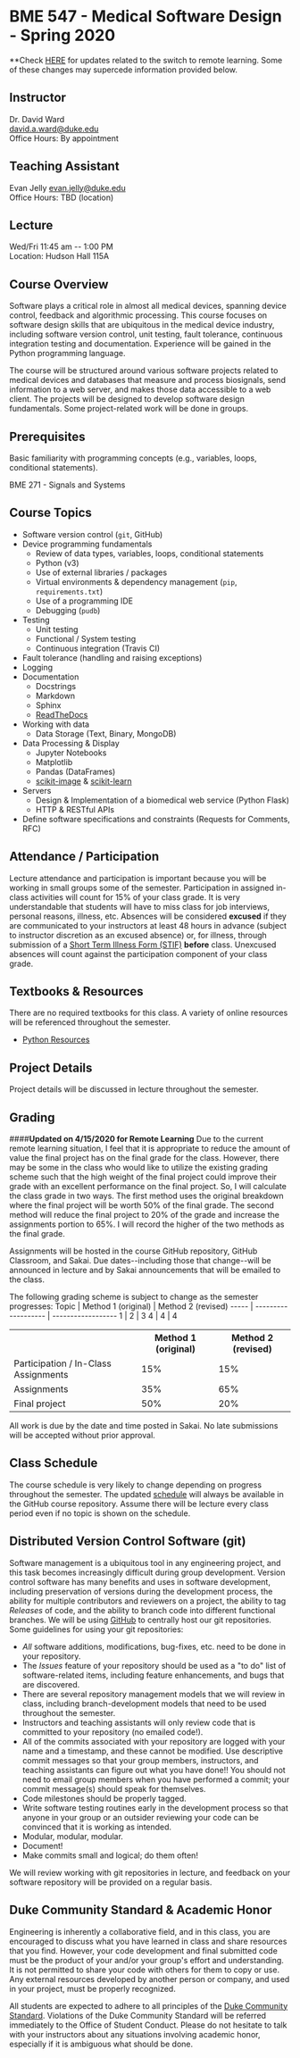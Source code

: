 # BME 547 - Medical Software Design - Spring 2020  

**Check [HERE](README.md) for updates related to the switch to remote learning.
Some of these changes may supercede information provided below.

## Instructor
Dr. David Ward  
<david.a.ward@duke.edu>  
Office Hours: By appointment

## Teaching Assistant
Evan Jelly
<evan.jelly@duke.edu>   
Office Hours: TBD (location)

## Lecture
Wed/Fri 11:45 am -- 1:00 PM  
Location: Hudson Hall 115A

## Course Overview
Software plays a critical role in almost all medical devices, spanning device
control, feedback and algorithmic processing.  This course focuses on software
design skills that are ubiquitous in the medical device industry, including
software version control, unit testing, fault tolerance, continuous integration
testing and documentation.  Experience will be gained in the Python programming
language.

The course will be structured around various software projects related to
medical devices and databases that measure and process biosignals, send 
information to a web server, and makes those data accessible to a web client.
The projects will be designed to develop software
design fundamentals.   Some project-related work will be done in groups.

## Prerequisites
Basic familiarity with programming concepts (e.g., variables, loops,
conditional statements).

BME 271 - Signals and Systems

## Course Topics
* Software version control (`git`, GitHub)
* Device programming fundamentals
  + Review of data types, variables, loops, conditional statements
  + Python (v3)
  + Use of external libraries / packages
  + Virtual environments & dependency management (`pip`, `requirements.txt`)
  + Use of a programming IDE
  + Debugging (`pudb`)
* Testing
  + Unit testing
  + Functional / System testing
  + Continuous integration (Travis CI)
* Fault tolerance (handling and raising exceptions)
* Logging
* Documentation
  + Docstrings
  + Markdown
  + Sphinx
  + [ReadTheDocs](https://readthedocs.org)
* Working with data
  + Data Storage (Text, Binary, MongoDB)
* Data Processing & Display
  + Jupyter Notebooks
  + Matplotlib
  + Pandas (DataFrames)
  + [scikit-image](https://scikit-image.org/) & [scikit-learn](http://scikit-learn.org/stable/)
* Servers
  + Design & Implementation of a biomedical web service (Python Flask)
  + HTTP & RESTful APIs
* Define software specifications and constraints (Requests for Comments, RFC)

## Attendance / Participation
Lecture attendance and participation is important because you will be working
in small groups some of the semester.  Participation in assigned in-class
activities will count for 15\% of your class grade.  It is very understandable
that students will have to miss class for job interviews, personal reasons,
illness, etc.  Absences will be considered **excused** if they are
communicated to your instructors at least 48 hours in advance (subject
to instructor discretion as an excused absence) or, for illness, through
submission of a [Short Term Illness Form
(STIF)](http://www.pratt.duke.edu/undergrad/policies/3531) **before** class.
Unexcused absences will count against the participation component of your class
grade.

## Textbooks & Resources
There are no required textbooks for this class.  A variety of online resources
will be referenced throughout the semester.  

* [Python Resources](Resources/python.md)

## Project Details
Project details will be discussed in lecture throughout the semester.

## Grading
####**Updated on 4/15/2020 for Remote Learning**
Due to the current remote learning situation, I feel that it is appropriate to
reduce the amount of value the final project has on the final grade for the
class.  However, there may be some in the class who would like to utilize the 
existing grading scheme such that the high weight of the final project could
improve their grade with an excellent performance on the final project.  So, I 
will calculate the class grade in two ways.  The first
method uses the original breakdown where the final project will be worth
50% of the final grade.  The second method will reduce the final project
to 20% of the grade and increase the assignments portion to 65%.  I will 
record the higher of the two methods as the final grade.

Assignments will be hosted in the course GitHub repository, GitHub Classroom,
and Sakai.
Due dates--including those that change--will be announced in lecture and by
Sakai announcements that will be emailed to the
class.  

The following grading scheme is subject to change as the semester progresses:
Topic | Method 1 (original) | Method 2 (revised)
----- | ------------------- | ------------------
1 | 2 | 3
4 | 4 | 4




<table>
<tr>
<th></th><th>Method 1 (original)</th><th>Method 2 (revised)</th>
</tr>
<tr>
<td>Participation / In-Class Assignments</td>
<td>15%</td><td>15%</td>
</tr>
<tr>
<td>Assignments</td>
<td>35%</td><td>65%</td>
</tr>
<tr>
<td>Final project</td>
<td>50%</td><td>20%</td>
</tr>
</table>

All work is due by the date and time posted in Sakai.  No late submissions will
be accepted without prior approval.

## Class Schedule
The course schedule is very likely to change depending on progress throughout
the semester.  The updated [schedule](schedule.md) will always be available in
the GitHub course repository.  Assume there will be lecture every class period
even if no topic is shown on the schedule.

## Distributed Version Control Software (git)
Software management is a ubiquitous tool in any engineering project, and this
task becomes increasingly difficult during group development. Version control
software has many benefits and uses in software development, including
preservation of versions during the development process, the ability for
multiple contributors and reviewers on a project, the ability to tag
*Releases* of code, and the ability to branch code into different functional
branches.  We will be using [GitHub](https://github.com) to centrally host our
git repositories.  Some guidelines for using your git repositories:

* *All* software additions, modifications, bug-fixes, etc. need to be done in
  your repository.
* The *Issues* feature of your repository should be used as a "to do" list of
  software-related items, including feature enhancements, and bugs that are
  discovered.
* There are several repository management models that we will review in class,
  including branch-development models that need to be used throughout the
  semester.
* Instructors and teaching assistants will only review code that is committed
  to your repository (no emailed code!).
* All of the commits associated with your repository are logged with your name
  and a timestamp, and these cannot be modified.  Use descriptive commit
  messages so that your group members, instructors, and teaching assistants can
  figure out what you have done!!  You should not need to email group members
  when you have performed a commit; your commit message(s) should speak for
  themselves.
* Code milestones should be properly tagged.
* Write software testing routines early in the development process so that
  anyone in your group or an outsider reviewing your code can be convinced that
  it is working as intended.
* Modular, modular, modular.
* Document!
* Make commits small and logical; do them often!

We will review working with git repositories in lecture, and feedback on your
software repository will be provided on a regular basis.

## Duke Community Standard & Academic Honor
Engineering is inherently a collaborative field, and in this class, you are
encouraged to discuss what you have learned in class and share resources that
you find.  However, your code development and final submitted code must be the 
product of your and/or your group's effort and understanding.  It is not 
permitted to share your code with others for them to copy or use.  Any external 
resources developed by another person or company, and used in your project,
must be properly recognized.

All students are expected to adhere to all principles of the [Duke Community
Standard](http://www.integrity.duke.edu/standard.html).  Violations of the Duke
Community Standard will be referred immediately to the Office of Student
Conduct.  Please do not hesitate to talk with your instructors about any
situations involving academic honor, especially if it is ambiguous what should
be done.

